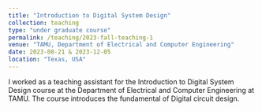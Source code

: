 ```yaml
---
title: "Introduction to Digital System Design"
collection: teaching
type: "under graduate course"
permalink: /teaching/2023-fall-teaching-1
venue: "TAMU, Department of Electrical and Computer Engineering"
date: 2023-08-21 & 2023-12-05
location: "Texas, USA"
---
```


I worked as a teaching assistant for the Introduction to Digital System Design course at the Department of Electrical and Computer Engineering at TAMU. The course introduces the fundamental of Digital circuit design.
